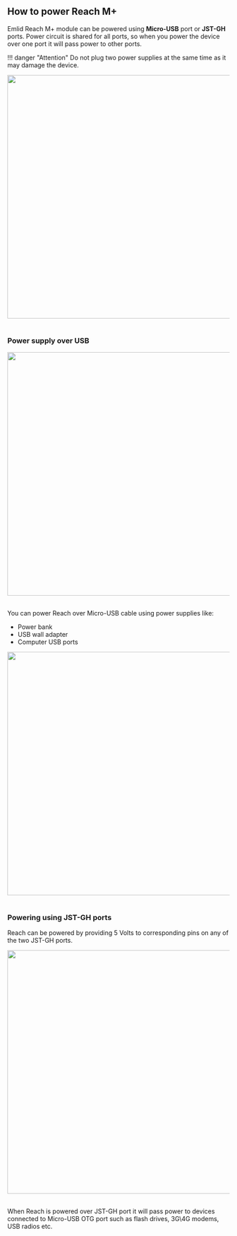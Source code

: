 

## How to power Reach M+

Emlid Reach M+ module can be powered using **Micro-USB** port or **JST-GH** ports. Power circuit is shared for all ports, so when you power the device over one port it will pass power to other ports.

!!! danger "Attention"
    Do not plug two power supplies at the same time as it may damage the device.


<div style="text-align: center;"><img src="../img/reachm-plus/power-supply/wrong-power-supply.png" style="width: 550px;"></div><br>


### Power supply over USB


<div style="text-align: center;"><img src="../img/reachm-plus/power-supply/usb-power-supply.png" style="width: 550px;"></div><br>


You can power Reach over Micro-USB cable using power supplies like:

* Power bank
* USB wall adapter
* Computer USB ports


<div style="text-align: center;"><img src="../img/reachm-plus/power-supply/power-supply-options.png" style="width: 550px;"></div><br>


### Powering using JST-GH ports

Reach can be powered by providing 5 Volts to corresponding pins on any of the two JST-GH ports.


<div style="text-align: center;"><img src="../img/reachm-plus/power-supply/jst-gh-power-supply.png" style="width: 550px;"></div><br>


When Reach is powered over JST-GH port it will pass power to devices connected to Micro-USB OTG port such as flash drives, 3G\4G modems, USB radios etc.

